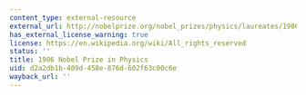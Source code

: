 ```yaml
---
content_type: external-resource
external_url: http://nobelprize.org/nobel_prizes/physics/laureates/1906/
has_external_license_warning: true
license: https://en.wikipedia.org/wiki/All_rights_reserved
status: ''
title: 1906 Nobel Prize in Physics
uid: d2a2db1b-409d-458e-876d-602f63c00c6e
wayback_url: ''
---
```

